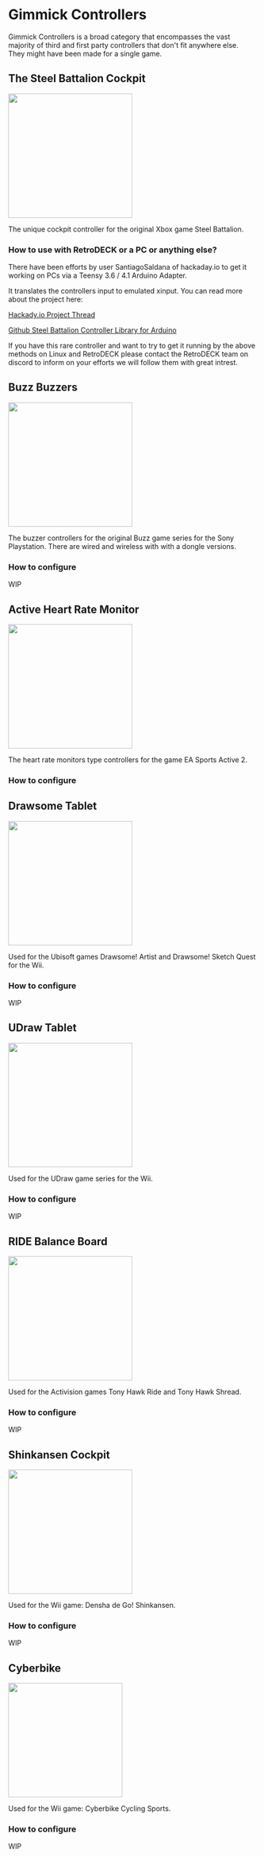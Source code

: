 # Gimmick Controllers

Gimmick Controllers is a broad category that encompasses the vast majority of third and first party controllers that don't fit anywhere else. <br>
They might have been made for a single game.

## The Steel Battalion Cockpit

<img src="../../wiki_images/controllers/steel-battalion.png" width="250">

The unique cockpit controller for the original Xbox game Steel Battalion.

### How to use with RetroDECK or a PC or anything else?

There have been efforts by user SantiagoSaldana of hackaday.io to get it working on PCs via a Teensy 3.6 / 4.1 Arduino Adapter.

It translates the controllers input to emulated xinput. You can read more about the project here:

[Hackady.io Project Thread](https://hackaday.io/project/182810-steel-battalion-controller-teensy-adapter)

[Github Steel Battalion Controller Library for Arduino](https://github.com/SantiagoSaldana/SBC)

If you have this rare controller and want to try to get it running by the above methods on Linux and RetroDECK please contact the RetroDECK team on discord to inform on your efforts we will follow them with great intrest.


## Buzz Buzzers

<img src="../../wiki_images/controllers/buzz-buzzers.png" width="250">

The buzzer controllers for the original Buzz game series for the Sony Playstation. There are wired and wireless with with a dongle versions.

### How to configure

WIP

## Active Heart Rate Monitor

<img src="../../wiki_images/controllers/ea-sports-active2.png" width="250">

The heart rate monitors type controllers for the game EA Sports Active 2.

### How to configure

## Drawsome Tablet

<img src="../../wiki_images/controllers/drawsome-tablet.png" width="250">

Used for the Ubisoft games Drawsome! Artist and Drawsome! Sketch Quest for the Wii.

### How to configure

WIP

## UDraw Tablet

<img src="../../wiki_images/controllers/udraw-tablet.png" width="250">

Used for the UDraw game series for the Wii.

### How to configure

WIP


## RIDE Balance Board

<img src="../../wiki_images/controllers/ride-controller.png" width="250">

Used for the Activision games Tony Hawk Ride and Tony Hawk Shread.

### How to configure

WIP

## Shinkansen Cockpit

<img src="../../wiki_images/controllers/shinkansen-controller.png" width="250">

Used for the Wii game: Densha de Go! Shinkansen.

### How to configure

WIP

## Cyberbike

<img src="../../wiki_images/controllers/cyberbike-controller.png" width="230">

Used for the Wii game: Cyberbike Cycling Sports.

### How to configure

WIP

